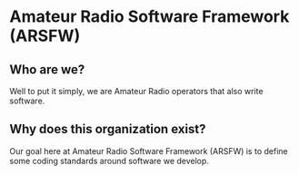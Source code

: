 # Amateur Radio Software Framework (ARSFW)

## Who are we?

Well to put it simply, we are Amateur Radio operators that also write software. 

## Why does this organization exist?

Our goal here at Amateur Radio Software Framework (ARSFW) is to define some coding standards around software we develop. 

